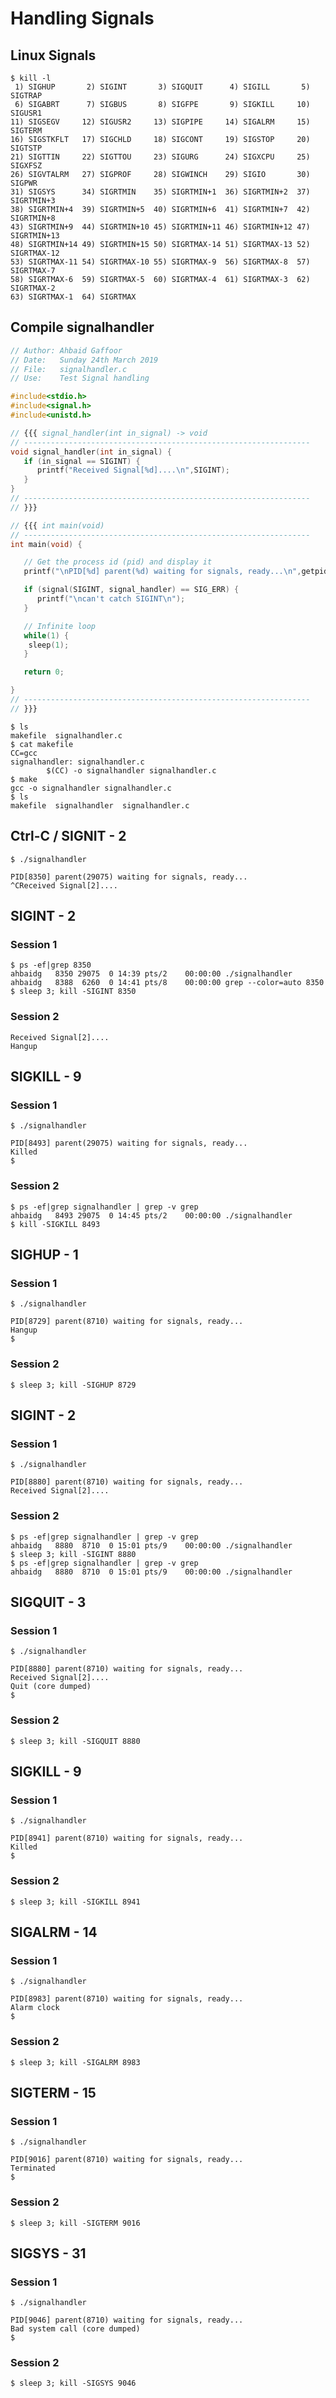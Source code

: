 # Handling Signals

## Linux Signals
~~~~
$ kill -l
 1) SIGHUP       2) SIGINT       3) SIGQUIT      4) SIGILL       5) SIGTRAP
 6) SIGABRT      7) SIGBUS       8) SIGFPE       9) SIGKILL     10) SIGUSR1
11) SIGSEGV     12) SIGUSR2     13) SIGPIPE     14) SIGALRM     15) SIGTERM
16) SIGSTKFLT   17) SIGCHLD     18) SIGCONT     19) SIGSTOP     20) SIGTSTP
21) SIGTTIN     22) SIGTTOU     23) SIGURG      24) SIGXCPU     25) SIGXFSZ
26) SIGVTALRM   27) SIGPROF     28) SIGWINCH    29) SIGIO       30) SIGPWR
31) SIGSYS      34) SIGRTMIN    35) SIGRTMIN+1  36) SIGRTMIN+2  37) SIGRTMIN+3
38) SIGRTMIN+4  39) SIGRTMIN+5  40) SIGRTMIN+6  41) SIGRTMIN+7  42) SIGRTMIN+8
43) SIGRTMIN+9  44) SIGRTMIN+10 45) SIGRTMIN+11 46) SIGRTMIN+12 47) SIGRTMIN+13
48) SIGRTMIN+14 49) SIGRTMIN+15 50) SIGRTMAX-14 51) SIGRTMAX-13 52) SIGRTMAX-12
53) SIGRTMAX-11 54) SIGRTMAX-10 55) SIGRTMAX-9  56) SIGRTMAX-8  57) SIGRTMAX-7
58) SIGRTMAX-6  59) SIGRTMAX-5  60) SIGRTMAX-4  61) SIGRTMAX-3  62) SIGRTMAX-2
63) SIGRTMAX-1  64) SIGRTMAX
~~~~

## Compile signalhandler
```C
// Author: Ahbaid Gaffoor
// Date:   Sunday 24th March 2019
// File:   signalhandler.c
// Use:    Test Signal handling

#include<stdio.h>
#include<signal.h>
#include<unistd.h>

// {{{ signal_handler(int in_signal) -> void
// ----------------------------------------------------------------
void signal_handler(int in_signal) {
   if (in_signal == SIGINT) {
      printf("Received Signal[%d]....\n",SIGINT);
   }
}
// ----------------------------------------------------------------
// }}}

// {{{ int main(void)
// ----------------------------------------------------------------
int main(void) {

   // Get the process id (pid) and display it
   printf("\nPID[%d] parent(%d) waiting for signals, ready...\n",getpid(),getppid());

   if (signal(SIGINT, signal_handler) == SIG_ERR) {
      printf("\ncan't catch SIGINT\n");
   }

   // Infinite loop
   while(1) {
    sleep(1);
   }

   return 0;

}
// ----------------------------------------------------------------
// }}}
```
~~~~
$ ls
makefile  signalhandler.c
$ cat makefile
CC=gcc
signalhandler: signalhandler.c
        $(CC) -o signalhandler signalhandler.c
$ make
gcc -o signalhandler signalhandler.c
$ ls
makefile  signalhandler  signalhandler.c
~~~~

## Ctrl-C / SIGNIT - 2
~~~~
$ ./signalhandler

PID[8350] parent(29075) waiting for signals, ready...
^CReceived Signal[2]....
~~~~

## SIGINT - 2
### Session 1
~~~~
$ ps -ef|grep 8350
ahbaidg   8350 29075  0 14:39 pts/2    00:00:00 ./signalhandler
ahbaidg   8388  6260  0 14:41 pts/8    00:00:00 grep --color=auto 8350
$ sleep 3; kill -SIGINT 8350
~~~~
### Session 2
~~~~
Received Signal[2]....
Hangup
~~~~

## SIGKILL - 9
### Session 1
~~~~
$ ./signalhandler

PID[8493] parent(29075) waiting for signals, ready...
Killed
$ 
~~~~
### Session 2
~~~~
$ ps -ef|grep signalhandler | grep -v grep
ahbaidg   8493 29075  0 14:45 pts/2    00:00:00 ./signalhandler
$ kill -SIGKILL 8493
~~~~

## SIGHUP - 1
### Session 1
~~~~
$ ./signalhandler

PID[8729] parent(8710) waiting for signals, ready...
Hangup
$ 
~~~~
### Session 2
~~~~
$ sleep 3; kill -SIGHUP 8729
~~~~

## SIGINT - 2
### Session 1
~~~~
$ ./signalhandler

PID[8880] parent(8710) waiting for signals, ready...
Received Signal[2]....

~~~~
### Session 2
~~~~
$ ps -ef|grep signalhandler | grep -v grep
ahbaidg   8880  8710  0 15:01 pts/9    00:00:00 ./signalhandler
$ sleep 3; kill -SIGINT 8880
$ ps -ef|grep signalhandler | grep -v grep
ahbaidg   8880  8710  0 15:01 pts/9    00:00:00 ./signalhandler
~~~~

## SIGQUIT - 3
### Session 1
~~~~
$ ./signalhandler

PID[8880] parent(8710) waiting for signals, ready...
Received Signal[2]....
Quit (core dumped)
$ 
~~~~
### Session 2
~~~~
$ sleep 3; kill -SIGQUIT 8880
~~~~

## SIGKILL - 9
### Session 1
~~~~
$ ./signalhandler

PID[8941] parent(8710) waiting for signals, ready...
Killed
$ 
~~~~
### Session 2
~~~~
$ sleep 3; kill -SIGKILL 8941
~~~~

## SIGALRM - 14
### Session 1
~~~~
$ ./signalhandler

PID[8983] parent(8710) waiting for signals, ready...
Alarm clock
$ 
~~~~
### Session 2
~~~~
$ sleep 3; kill -SIGALRM 8983
~~~~

## SIGTERM - 15
### Session 1
~~~~
$ ./signalhandler

PID[9016] parent(8710) waiting for signals, ready...
Terminated
$ 
~~~~
### Session 2
~~~~
$ sleep 3; kill -SIGTERM 9016
~~~~

## SIGSYS - 31
### Session 1
~~~~
$ ./signalhandler

PID[9046] parent(8710) waiting for signals, ready...
Bad system call (core dumped)
$
~~~~
### Session 2
~~~~
$ sleep 3; kill -SIGSYS 9046
~~~~
